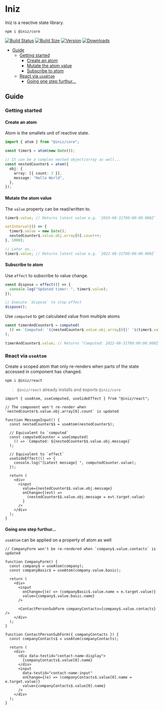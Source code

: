 # Iniz

Iniz is a reactive state library.

`npm i @iniz/core`

[![Build Status](https://img.shields.io/github/workflow/status/inizio/iniz/CI/main?style=flat&colorA=28282B&colorB=28282B)](https://github.com/inizio/iniz/actions?query=workflow%3ACI)
[![Build Size](https://img.shields.io/bundlephobia/minzip/@iniz/core?label=bundle%20size&style=flat&colorA=28282B&colorB=28282B)](https://bundlephobia.com/package/@iniz/core)
[![Version](https://img.shields.io/npm/v/@iniz/core?style=flat&colorA=28282B&colorB=28282B)](https://www.npmjs.com/package/@iniz/core)
[![Downloads](https://img.shields.io/npm/dt/@iniz/core.svg?style=flat&colorA=28282B&colorB=28282B)](https://www.npmjs.com/package/@iniz/core)

- [Guide](#guide)
  - [Getting started](#getting-started)
    - [Create an atom](#create-an-atom)
    - [Mutate the atom value](#mutate-the-atom-value)
    - [Subscribe to atom](#subscribe-to-atom)
  - [React via `useAtom`](#react-via-useatom)
    - [Going one step furthur...](#going-one-step-furthur)

## Guide

### Getting started

#### Create an atom

Atom is the smallets unit of reactive state.

```ts
import { atom } from "@iniz/core";

const timer$ = atom(new Date());

// It can be a complex nested object/array as well...
const nestedCounter$ = atom({
  obj: {
    array: [{ count: 3 }],
    message: "Hello World",
  },
});
```

#### Mutate the atom value

The `value` property can be read/written to.

```ts
timer$.value; // Returns latest value e.g. `2019-08-31T00:00:00.000Z`

setInterval(() => {
  timer$.value = new Date();
  nestedCounter$.value.obj.array[0].count++;
}, 1000);

// Later on...
timer$.value; // Returns latest value e.g. `2022-08-31T00:00:00.000Z`
```

#### Subscribe to atom

Use `effect` to subscribe to value change.

```ts
const dispose = effect(() => {
  console.log("Updated timer: ", timer$.value);
});

// Execute `dispose` to stop effect
dispose();
```

Use `computed` to get calculated value from multiple atoms

```ts
const timerAndCounter$ = computed(
  () => `Computed: '${nestedCounter$.value.obj.array[0]}' '${timer$.value}'`
);

timerAndCounter$.value; // Returns "Computed: 2022-08-31T00:00:00.000Z 4"
```

### React via `useAtom`

Create a scoped atom that only re-renders when parts of the state accessed in component has changed.

`npm i @iniz/react`

> `@iniz/react` already installs and exports `@iniz/core`

```tsx
import { useAtom, useComputed, useSideEffect } from "@iniz/react";

// The component won't re-render when `nestedCounter$.value.obj.array[0].count` is updated

function MessageInput() {
  const nestedCounter$$ = useAtom(nestedCounter$);

  // Equivalent to `computed`
  const computedCounter = useComputed(
    () => `Computed: ${nestedCounter$$.value.obj.message}`
  );

  // Equivalent to `effect`
  useSideEffect(() => {
    console.log("[Latest message] ", computedCounter.value);
  });

  return (
    <div>
      <input
        value={nestedCounter$$.value.obj.message}
        onChange={(evt) =>
          (nestedCounter$$.value.obj.message = evt.target.value)
        }
      />
    </div>
  );
}
```

#### Going one step furthur...

`useAtom` can be applied on a property of atom as well

```tsx
// CompanyForm won't be re-rendered when `company$.value.contacts` is updated

function CompanyForm() {
  const company$ = useAtom(company);
  const companyBasic$ = useAtom(company.value.basic);

  return (
    <div>
      <input
        onChange={(e) => (companyBasic$.value.name = e.target.value)}
        value={company$.value.basic.name}
      />

      <ContactPersonSubForm companyContacts={company$.value.contacts} />
    </div>
  );
}

function ContactPersonSubForm({ companyContacts }) {
  const companyContacts$ = useAtom(companyContacts);

  return (
    <div>
      <div data-testid="contact-name-display">
        {companyContacts$.value[0].name}
      </div>
      <input
        data-testid="contact-name-input"
        onChange={(e) => (companyContacts$.value[0].name = e.target.value)}
        value={companyContacts$.value[0].name}
      />
    </div>
  );
}
```
